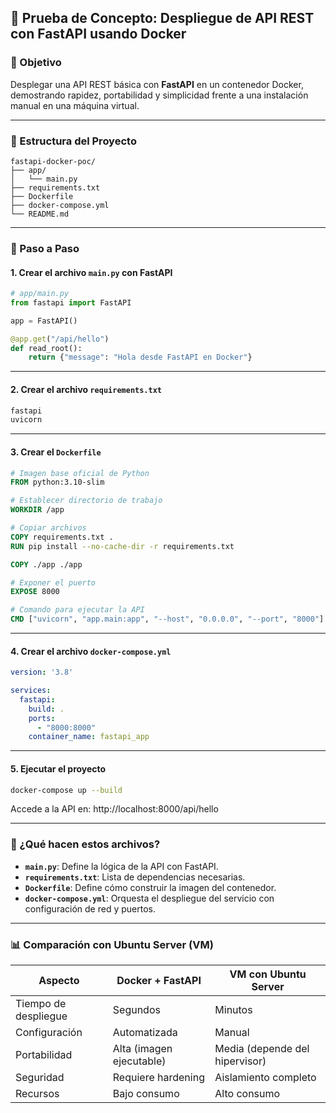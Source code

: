 ## 🧪 Prueba de Concepto: Despliegue de API REST con FastAPI usando Docker

### 🎯 Objetivo

Desplegar una API REST básica con **FastAPI** en un contenedor Docker, demostrando rapidez, portabilidad y simplicidad frente a una instalación manual en una máquina virtual.

---

### 📁 Estructura del Proyecto

```
fastapi-docker-poc/
├── app/
│   └── main.py
├── requirements.txt
├── Dockerfile
├── docker-compose.yml
└── README.md
```

---

### 📝 Paso a Paso

#### 1. Crear el archivo `main.py` con FastAPI

```python
# app/main.py
from fastapi import FastAPI

app = FastAPI()

@app.get("/api/hello")
def read_root():
    return {"message": "Hola desde FastAPI en Docker"}
```

---

#### 2. Crear el archivo `requirements.txt`

```txt
fastapi
uvicorn
```

---

#### 3. Crear el `Dockerfile`

```Dockerfile
# Imagen base oficial de Python
FROM python:3.10-slim

# Establecer directorio de trabajo
WORKDIR /app

# Copiar archivos
COPY requirements.txt .
RUN pip install --no-cache-dir -r requirements.txt

COPY ./app ./app

# Exponer el puerto
EXPOSE 8000

# Comando para ejecutar la API
CMD ["uvicorn", "app.main:app", "--host", "0.0.0.0", "--port", "8000"]
```

---

#### 4. Crear el archivo `docker-compose.yml`

```yaml
version: '3.8'

services:
  fastapi:
    build: .
    ports:
      - "8000:8000"
    container_name: fastapi_app
```

---

#### 5. Ejecutar el proyecto

```bash
docker-compose up --build
```

Accede a la API en: http://localhost:8000/api/hello

---

### 🧠 ¿Qué hacen estos archivos?

- **`main.py`**: Define la lógica de la API con FastAPI.
- **`requirements.txt`**: Lista de dependencias necesarias.
- **`Dockerfile`**: Define cómo construir la imagen del contenedor.
- **`docker-compose.yml`**: Orquesta el despliegue del servicio con configuración de red y puertos.

---

### 📊 Comparación con Ubuntu Server (VM)

| Aspecto               | Docker + FastAPI               | VM con Ubuntu Server            |
|-----------------------|--------------------------------|---------------------------------|
| Tiempo de despliegue  | Segundos                       | Minutos                         |
| Configuración         | Automatizada                   | Manual                          |
| Portabilidad          | Alta (imagen ejecutable)       | Media (depende del hipervisor) |
| Seguridad             | Requiere hardening             | Aislamiento completo            |
| Recursos              | Bajo consumo                   | Alto consumo                    |
